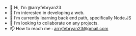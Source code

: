 - 👋 Hi, I’m @arryfebryan23
- 👀 I’m interested in developing a web.
- 🌱 I’m currently learning back end path, specifically Node.JS
- 💞️ I’m looking to collaborate on any projects.
- 📫 How to reach me : arryfebryan23@gmail.com

<!---
arryfebryan23/arryfebryan23 is a ✨ special ✨ repository because its `README.md` (this file) appears on your GitHub profile.
You can click the Preview link to take a look at your changes.
--->
